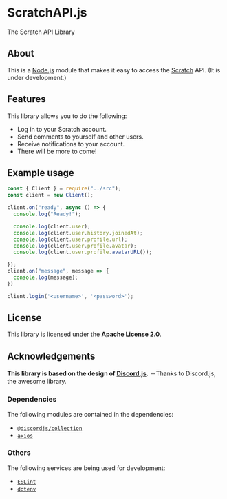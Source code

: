# ScratchAPI.js
The Scratch API Library

## About
This is a [Node.js](https://nodejs.org/en/) module that makes it easy to access the [Scratch](https://scratch.mit.edu/) API.
(It is under development.)

## Features
This library allows you to do the following:
- Log in to your Scratch account.
- Send comments to yourself and other users.
- Receive notifications to your account.
- There will be more to come!

## Example usage
```js
const { Client } = require("../src");
const client = new Client();

client.on("ready", async () => {
  console.log("Ready!");

  console.log(client.user);
  console.log(client.user.history.joinedAt);
  console.log(client.user.profile.url);
  console.log(client.user.profile.avatar);
  console.log(client.user.profile.avatarURL());

});
client.on("message", message => {
  console.log(message);
})

client.login('<username>', '<password>');
```
## License
This library is licensed under the **Apache License 2.0**.

## Acknowledgements
**This library is based on the design of [Discord.js](https://github.com/discordjs/discord.js).**
－Thanks to Discord.js, the awesome library.

### Dependencies
The following modules are contained in the dependencies:
- [`@discordjs/collection`](https://github.com/discordjs/discord.js/tree/main/packages/collection)
- [`axios`](https://github.com/axios/axios)

### Others
The following services are being used for development:
- [`ESLint`](https://github.com/eslint/eslint)
- [`dotenv`](https://github.com/motdotla/dotenv)
